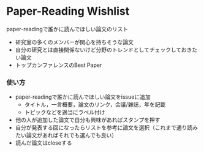 # Paper-Reading Wishlist

paper-readingで誰かに読んでほしい論文のリスト
- 研究室の多くのメンバーが関心を持ちそうな論文
- 自分の研究とは直接関係ないけど分野のトレンドとしてチェックしておきたい論文
- トップカンファレンスのBest Paper

### 使い方
- paper-readingで誰かに読んでほしい論文をissueに追加
  - タイトル，一言概要，論文のリンク，会議/雑誌，年を記載
  - トピックなどを適当にラベル付け
- 他の人が追加した論文で自分も興味があればスタンプを押す
- 自分が発表する回になったらリストを参考に論文を選択（これまで通り読みたい論文があればそれでも選んでも良い）
- 読んだ論文はcloseする
